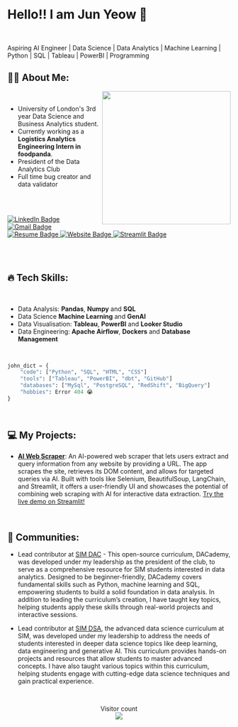  # Hello!! I am Jun Yeow 👋

<br>

Aspiring AI Engineer | Data Science | Data Analytics | Machine Learning | Python | SQL | Tableau | PowerBI | Programming

<div >

  ## :man_technologist: About Me:
  <img align='right' src="https://gifsec.com/wp-content/uploads/2022/10/zenitsu-gif-2.gif" width="290" height="300">

  <br>
  
  - University of London's 3rd year Data Science and Business Analytics student. 
  - Currently working as a **Logistics Analytics Engineering Intern in foodpanda**.
  - President of the Data Analytics Club
  - Full time bug creator and data validator 
    
  <br>
  <br>
  
  <p>
      <a href="https://www.linkedin.com/in/junyeow/">
        <img src="https://img.shields.io/badge/LinkedIn-blue?style=for-the-badge&logo=linkedin&logoColor=white" alt="LinkedIn Badge"/>
      </a>
      <a href="mailto:junyeow89@gmail.com">
        <img src="https://img.shields.io/badge/Gmail-red?style=for-the-badge&logo=gmail&logoColor=white" alt="Gmail Badge"/>
      </a>
      <a href="https://drive.google.com/file/d/1x_-Z4a8l_AQXuItZqJBCvzND-3yAuS8Q/view">
        <img src="https://img.shields.io/badge/Resume-moss?style=for-the-badge&logo=google%20docs&logoColor=white&cacheSeconds=https%3A%2F%2Fprofile-counter.glitch.me%2FJohnYeow23%2Fcount.svg" alt="Resume Badge"/>
      </a>
      <a href="https://johnyeow23.github.io/JunYeow-Website/">
        <img src="https://img.shields.io/badge/Website-purple?style=for-the-badge&logo=google%20docs&logoColor=white&cacheSeconds=https%3A%2F%2Fprofile-counter.glitch.me%2FJohnYeow23%2Fcount.svg&link=https%3A%2F%2Fprofile-counter.glitch.me%2FJohnYeow23%2Fcount.svg" alt="Website Badge"/>
      </a>
      <a href="https://share.streamlit.io/user/johnyeow23">
        <img src="https://img.shields.io/badge/Streamlit-red?style=for-the-badge&logo=streamlit&logoColor=white" alt="Streamlit Badge"/>
      </a>
  </p>
</div>

<br>
<br>

## :fire: Tech Skills:

<br>

- Data Analysis: **Pandas**, **Numpy** and **SQL**
- Data Science **Machine Learning** and **GenAI**
- Data Visualisation: **Tableau**, **PowerBI** and **Looker Studio**
- Data Engineering: **Apache Airflow**, **Dockers** and **Database Management**

<br>

```python
john_dict = {
    "code": ["Python", "SQL", "HTML", "CSS"]
    "tools": ["Tableau", "PowerBI", "dbt", "GitHub"]
    "databases": ["MySql", "PostgreSQL", "RedShift", "BigQuery"]
    "hobbies": Error 404 😭
}
```

<br>

## :computer: My Projects:
- **[AI Web Scraper](https://github.com/JohnYeow23/ai_webber/tree/main)**: An AI-powered web scraper that lets users extract and query information from any website by providing a URL. The app scrapes the site, retrieves its DOM content, and allows for targeted queries via AI. Built with tools like Selenium, BeautifulSoup, LangChain, and Streamlit, it offers a user-friendly UI and showcases the potential of combining web scraping with AI for interactive data extraction. [Try the live demo on Streamlit!](https://aiwebber-c2w8dfibt3htpgwtpswmif.streamlit.app/)

<br>

## :dancers: Communities:
- Lead contributor at [SIM DAC](https://github.com/DACSIM/DAC-Curriculum) - This open-source curriculum, DACademy, was developed under my leadership as the president of the club, to serve as a comprehensive resource for SIM students interested in data analytics. Designed to be beginner-friendly, DACademy covers fundamental skills such as Python, machine learning and SQL, empowering students to build a solid foundation in data analysis. In addition to leading the curriculum’s creation, I have taught key topics, helping students apply these skills through real-world projects and interactive sessions.

- Lead contributor at [SIM DSA](https://github.com/DACSIM/DSA-Curriculum), the advanced data science curriculum at SIM, was developed under my leadership to address the needs of students interested in deeper data science topics like deep learning, data engineering and generative AI. This curriculum provides hands-on projects and resources that allow students to master advanced concepts. I have also taught various topics within this curriculum, helping students engage with cutting-edge data science techniques and gain practical experience.

<br>

<p align="center"> Visitor count<br>
    <img src="https://profile-counter.glitch.me/JohnYeow23/count.svg" />
</p>
